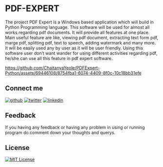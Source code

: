
# PDF-EXPERT
The project PDF Expert is a Windows based application which will build in Python  Programming language. This software will be used for almost all works regarding pdf  documents. It will provide all features at one place. Main useful feature are like, viewing pdf  document, extracting text form pdf, marge pdf, splitting pdf, text to speech, adding watermark  and many more. It will be easily used any by user as it will be user friendly. Using this  software user don’t want wander for using different activities regarding pdf, he/she can use all  this feature in pdf expert software.


https://github.com/ChaitanyaYeole/PDFExpert-Python/assets/69446108/8754fba1-6074-4409-8f0c-10c18bb31efe


## Connect me



[![github](https://img.shields.io/badge/Github-000?style=for-the-badge&logo=github&logoColor=white)](https://github.com/ChaitanyaYeole)
[![twitter](https://img.shields.io/badge/twitter-1DA1F2?style=for-the-badge&logo=twitter&logoColor=white)](https://twitter.com/chaitanyayeole7)
[![linkedin](https://img.shields.io/badge/linkedin-0A66C2?style=for-the-badge&logo=linkedin&logoColor=white)](https://www.linkedin.com/in/chaitnyayeole/)



## Feedback

If you having any feedback or having any problem in using or running program do comment down your thoughts and querys.


## License

[![MIT License](https://img.shields.io/badge/License-MIT-green.svg)](https://choosealicense.com/licenses/mit/)


